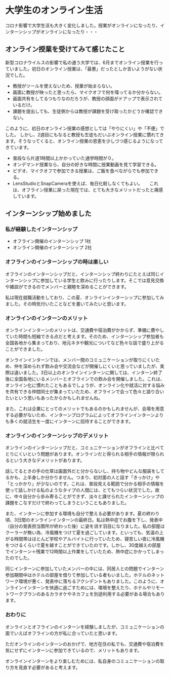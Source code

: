 # 大学生のオンライン生活

コロナ影響で大学生活も大きく変化しました。授業がオンラインになったり、インターンシップがオンラインになったり・・・

## オンライン授業を受けてみて感じたこと

新型コロナウイルスの影響で私の通う大学では、6月までオンライン授業を行っていました。初日のオンライン授業は、「最悪」だったとしか言いようがない状況でした。

* 教授がツールを使えないため、授業が始まらない。
* 画面に教授が映ったと思ったら、マイクオフで何を喋ってるか分からない。
* 画面共有をしてるつもりなのだろうが、教授の顔面がドアップで表示されているだけ。
* 課題を提出しても、生徒側からは教授が課題を受け取ったかどうか確認できない。

このように、初日のオンライン授業の感想としては「やりにくい」や「不便」でした。
 しかし、2週目にもなると教授も生徒もだいぶオンライン授業に慣れてきます。そうなってくると、オンライン授業の恩恵を少しづつ感じるようになってきています。

* 普段なら片道1時間以上かかっていた通学時間が０。
* オンデマンド授業なら、自分の好きな時間に授業動画を見て学習できる。
* ビデオ、マイクオフで参加できる授業は、ご飯を食べながらでも参加できる。
* LensStudioとSnapCameraを使えば、毎日化粧しなくてもよい。
　
これは、オフライン授業に戻った現在では、とても大きなメリットだったと痛感しています。
  

## インターンシップ始めました

### 私が経験したインターンシップ

* オフライン開催のインターンシップ 1社
* オンライン開催のインターンシップ 2社

### オフラインのインターンシップの時は楽しい

オフラインのインターンシップだと、インターンシップ終わりにたとえば同じインターンシップに参加している学生と飲みに行ったりします。そこでは意見交換や雑談ができるのでメンバーと親睦を深めることができます。

私は現在就職活動をしており、この夏、オンラインインターシップに参加してみました。その時気付いたことなどを書いてみたいと思います。

### オンラインのインターンのメリット
オンラインインターンのメリットは、交通費や宿泊費がかからず、準備に費やしていた時間も短縮できる点だと考えます。そのため、インターンシップ参加者も全国各地から集まっており、地元ネタや観光についてなど色々な話で盛り上がることができました。

オンラインインターンでは、メンバー間のコミュニケーションが取りにくいため、仲を深められず飲み会や交流会などが開催しにくいと思っていましたが、実際は違いました。3日以上のオンラインインターンに関しては、インターン終了後に全国各地にいるメンバーとオフラインでの飲み会を開催しました。これは、オンライン化に慣れたこともあるでしょうが、オンライン化や就活に対する悩みを共有できる仲間同士が集まっていたため、オフラインで会って色々と語り合いたいという思いもあったからかもしれませんね。

また、これは企業にとってのメリットでもあるのかもしれませんが、会場を用意する必要がないため、インターンプログラムによってオフラインインターンよりも多くの就活生を一度にインターンに招待することができます。

### オンラインのインターンシップのデメリット
オンラインのインターンシップだと、コミュニケーションがオフラインと比べてとりにくいという問題があります。オンラインだと得られる相手の情報が限られるという大きなデメリットがあります。

話してるときの手の仕草は画面外だと分からないし、持ち物やどんな服装をしてるかも、上半身しか分かりません。つまり、初対面の人と話す「きっかけ」や「とっかかり」が少ないのです。これは、普段見える範囲で分かる相手の情報を使って話しかける私のようなタイプの人間には、とてもつらい状況でした。故に、中々自分から歩み寄ることができず、淡々と課せられたインターンシップの課題をこなすだけで終わってしまうということもありました。

また、インターンに参加する環境も自分で整える必要があります。夏の終わり頃、3日間のオンラインインターンの最終日。私は熱中症でお腹を下し、発表中（自分の発表担当箇所が終わった後）に姿を消す羽目になりました。私の部屋はクーラーが無い為、冷風機をつけて夏を過ごしています。といっても、気温の上がる時間帯はほとんど学校やアルバイトに行っていたため、寝苦しい夜に冷風機をつけるくらいで夏を越すことができていたのです。しかし、30度越えの部屋でインターン＋残業で12時間以上作業をしていたため、熱中症にかかってしまったのでした。

同じインターンに参加していたメンバーの中には、同居人との問題でインターン参加期間中はホテルの部屋を借りて参加している者もいました。ホテルのネットワーク環境が悪く、発表中に落ちるアクシデントもありました。このように、オンラインインターンを快適に過ごすためには、環境を整えたり、ホテルやリモートワークプランのあるカラオケやネカフェを別途利用する必要がある場合もあります。

### おわりに

オンラインとオフラインのインターンを経験しましたが、コミュニケーションの面でいえばオフラインの方が私に合っていたと思います。

ただオンラインのインターンのおかげで、地方在住の私でも、交通費や宿泊費を気にせずにインターンに参加できているので、メリットもあります。

オンラインインターンをより楽しむためには、私自身のコミュニケーションの取り方を見直す必要があると考えます。
